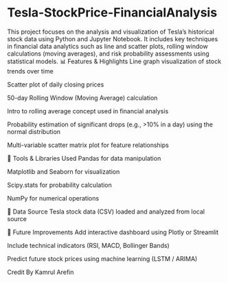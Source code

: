# Tesla-StockPrice-FinancialAnalysis
This project focuses on the analysis and visualization of Tesla’s historical stock data using Python and Jupyter Notebook. It includes key techniques in financial data analytics such as line and scatter plots, rolling window calculations (moving averages), and risk probability assessments using statistical models.
📊 Features & Highlights
Line graph visualization of stock trends over time

Scatter plot of daily closing prices

50-day Rolling Window (Moving Average) calculation

Intro to rolling average concept used in financial analysis

Probability estimation of significant drops (e.g., >10% in a day) using the normal distribution

Multi-variable scatter matrix plot for feature relationships

🧠 Tools & Libraries Used
Pandas for data manipulation

Matplotlib and Seaborn for visualization

Scipy.stats for probability calculation

NumPy for numerical operations

📁 Data Source
Tesla stock data (CSV) loaded and analyzed from local source

📌 Future Improvements
Add interactive dashboard using Plotly or Streamlit

Include technical indicators (RSI, MACD, Bollinger Bands)

Predict future stock prices using machine learning (LSTM / ARIMA)

Credit By Kamrul Arefin
